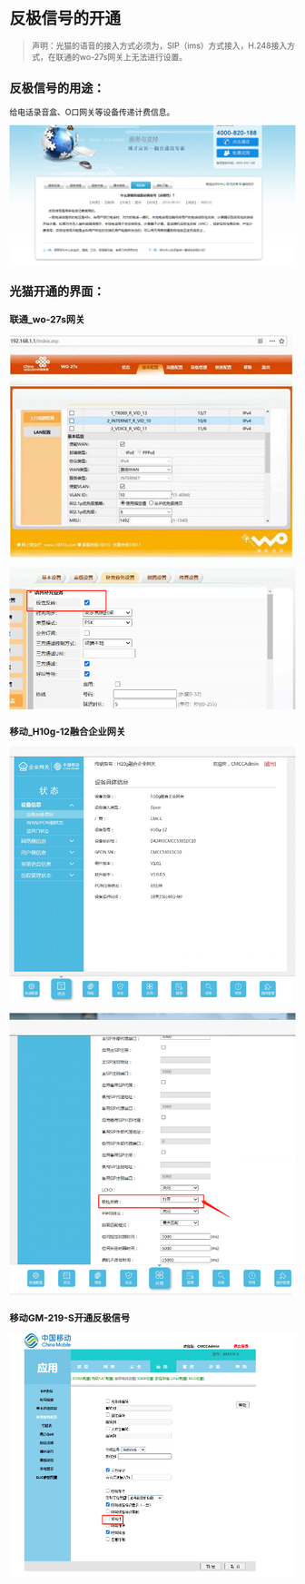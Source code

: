 

# 反极信号的开通

> 声明：光猫的语音的接入方式必须为，SIP（ims）方式接入，H.248接入方式，在联通的wo-27s网关上无法进行设置。

## 反极信号的用途：

给电话录音盒、O口网关等设备传递计费信息。

![image-20220527160044276](Fanjixinhao.assets/image-20220527160044276.png)

## 光猫开通的界面：

### 联通_wo-27s网关

![img](Fanjixinhao.assets/157242010258619023.jpg)

![image-20220524173955939](Fanjixinhao.assets/image-20220524173955939.png)

### 移动_H10g-12融合企业网关

![image-20220524174156900](Fanjixinhao.assets/image-20220524174156900.png)

![image-20220524174138347](Fanjixinhao.assets/image-20220524174138347.png)

### 移动GM-219-S开通反极信号

![GM219s](Fanjixinhao.assets/GM219s.png)